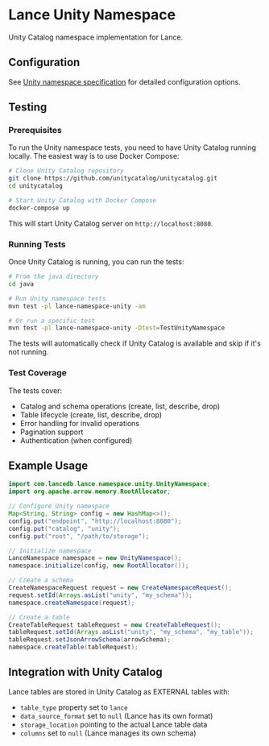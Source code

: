 # Lance Unity Namespace

Unity Catalog namespace implementation for Lance.

## Configuration

See [Unity namespace specification](../../docs/src/impls/unity.md) for detailed configuration options.

## Testing

### Prerequisites

To run the Unity namespace tests, you need to have Unity Catalog running locally. The easiest way is to use Docker Compose:

```bash
# Clone Unity Catalog repository
git clone https://github.com/unitycatalog/unitycatalog.git
cd unitycatalog

# Start Unity Catalog with Docker Compose
docker-compose up
```

This will start Unity Catalog server on `http://localhost:8080`.

### Running Tests

Once Unity Catalog is running, you can run the tests:

```bash
# From the java directory
cd java

# Run Unity namespace tests
mvn test -pl lance-namespace-unity -am

# Or run a specific test
mvn test -pl lance-namespace-unity -Dtest=TestUnityNamespace
```

The tests will automatically check if Unity Catalog is available and skip if it's not running.

### Test Coverage

The tests cover:
- Catalog and schema operations (create, list, describe, drop)
- Table lifecycle (create, list, describe, drop)
- Error handling for invalid operations
- Pagination support
- Authentication (when configured)

## Example Usage

```java
import com.lancedb.lance.namespace.unity.UnityNamespace;
import org.apache.arrow.memory.RootAllocator;

// Configure Unity namespace
Map<String, String> config = new HashMap<>();
config.put("endpoint", "http://localhost:8080");
config.put("catalog", "unity");
config.put("root", "/path/to/storage");

// Initialize namespace
LanceNamespace namespace = new UnityNamespace();
namespace.initialize(config, new RootAllocator());

// Create a schema
CreateNamespaceRequest request = new CreateNamespaceRequest();
request.setId(Arrays.asList("unity", "my_schema"));
namespace.createNamespace(request);

// Create a table
CreateTableRequest tableRequest = new CreateTableRequest();
tableRequest.setId(Arrays.asList("unity", "my_schema", "my_table"));
tableRequest.setJsonArrowSchema(arrowSchema);
namespace.createTable(tableRequest);
```

## Integration with Unity Catalog

Lance tables are stored in Unity Catalog as EXTERNAL tables with:
- `table_type` property set to `lance`
- `data_source_format` set to `null` (Lance has its own format)
- `storage_location` pointing to the actual Lance table data
- `columns` set to `null` (Lance manages its own schema)